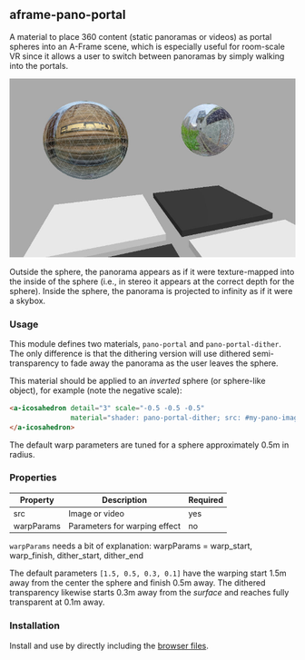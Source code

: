 ## aframe-pano-portal

A material to place 360 content (static panoramas or videos) as portal spheres
into an A-Frame scene, which is especially useful for room-scale VR since it
allows a user to switch between panoramas by simply walking into the portals.

![Screenshot of a pano portal](screenshot.jpg?raw=true)

Outside the sphere, the panorama appears as if it were texture-mapped into the
inside of the sphere (i.e., in stereo it appears at the correct depth for the
sphere). Inside the sphere, the panorama is projected to infinity as if it were
a skybox.

### Usage

This module defines two materials, `pano-portal` and `pano-portal-dither`. The
only difference is that the dithering version will use dithered semi-transparency
to fade away the panorama as the user leaves the sphere.

This material should be applied to an *inverted* sphere (or sphere-like object),
for example (note the negative scale):

```html
<a-icosahedron detail="3" scale="-0.5 -0.5 -0.5"
               material="shader: pano-portal-dither; src: #my-pano-image-asset">
</a-icosahedron>
```

The default warp parameters are tuned for a sphere approximately 0.5m in radius.

### Properties

| Property      | Description                     | Required
| --------      | -----------                     | --------
| src           | Image or video                  | yes
| warpParams    | Parameters for warping effect   | no

`warpParams` needs a bit of explanation:
warpParams = warp_start, warp_finish, dither_start, dither_end

The default parameters `[1.5, 0.5, 0.3, 0.1]` have the warping start 1.5m away
from the center the sphere and finish 0.5m away. The dithered transparency
likewise starts 0.3m away from the *surface* and reaches fully transparent at
0.1m away.

### Installation

Install and use by directly including the [browser files](dist).
